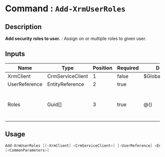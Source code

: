 ﻿# Command : `Add-XrmUserRoles` 

## Description

**Add security roles to user.** : Assign on or multiple roles to given user.

## Inputs

Name|Type|Position|Required|Default|Description
----|----|--------|--------|-------|-----------
XrmClient|CrmServiceClient|1|false|$Global:XrmClient|
UserReference|EntityReference|2|true||
Roles|Guid[]|3|true|@()|Roles unique identifier array to add.


## Usage

```Powershell 
Add-XrmUserRoles [[-XrmClient] <CrmServiceClient>] [-UserReference] <EntityReference> [-Roles] <Guid[]> 
[<CommonParameters>]
``` 


